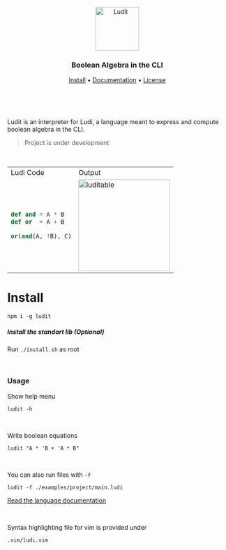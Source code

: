 <p align="center">
    <img src="https://i.ibb.co/Fg3d0dr/logo.png" alt="Ludit" height="100"/>
</p>

<h3 align="center">Boolean Algebra in the CLI</h4>
    
<p align="center">
  <a href="https://github.com/matiasvlevi/ludit/blob/parser/README.md">Install</a> •
  <a href="https://github.com/matiasvlevi/ludit/blob/parser/DOCUMENTATION.md">Documentation</a> •
  <a href="https://github.com/matiasvlevi/ludit/blob/parser/LICENCE">License</a>
</p>
    
<br/><br/><br/>
    
Ludit is an interpreter for Ludi, a language meant to express and compute boolean algebra in the CLI.

> Project is under development

<br/>

<table align="center">
<tr>
<td> Ludi Code </td> <td> Output </td>
</tr>
<tr>
<td>

```python
def and = A * B
def or  = A + B

or(and(A, !B), C)
```

</td>
<td>

<img src="https://i.ibb.co/Fsx3bNd/ludi-table2.png" alt="luditable" height="210"/>

</td>
</tr>
</table>




# Install

```
npm i -g ludit
```

##### Install the standart lib (Optional)

Run `./install.sh` as root

<br/>

### Usage

Show help menu

```
ludit -h
```

<br/>

Write boolean equations

```
ludit "A * 'B + 'A * B"
```

<br/>

You can also run files with `-f`

```
ludit -f ./examples/project/main.ludi
```

[Read the language documentation](https://github.com/matiasvlevi/ludit/blob/parser/DOCUMENTATION.md)

<br/>

Syntax highlighting file for vim is provided under

```
.vim/ludi.vim
```
